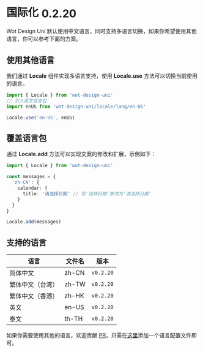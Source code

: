 # 国际化<el-tag text style="vertical-align: middle;margin-left:8px;" effect="plain">0.2.20</el-tag>

Wot Design Uni 默认使用中文语言，同时支持多语言切换，如果你希望使用其他语言，你可以参考下面的方案。

## 使用其他语言

我们通过 **Locale** 组件实现多语言支持，使用 **Locale.use** 方法可以切换当前使用的语言。

```typescript
import { Locale } from 'wot-design-uni'
// 引入英文语言包
import enUS from 'wot-design-uni/locale/lang/en-US'

Locale.use('en-US', enUS)
```

## 覆盖语言包

通过 **Locale.add** 方法可以实现文案的修改和扩展，示例如下：

```typescript
import { Locale } from 'wot-design-uni'

const messages = {
  'zh-CN': {
    calendar: {
      title: '请选择日期' // 将'选择日期'修改为'请选择日期'
    }
  }
}

Locale.add(messages)
```

## 支持的语言

| 语言             | 文件名 | 版本      |
| ---------------- | ------ | --------- |
| 简体中文         | zh-CN  | `v0.2.20` |
| 繁体中文（台湾） | zh-TW  | `v0.2.20` |
| 繁体中文（香港） | zh-HK  | `v0.2.20` |
| 英文             | en-US  | `v0.2.20` |
| 泰文             | th-TH  | `v0.2.20` |

如果你需要使用其他的语言，欢迎贡献 [PR](https://github.com/Moonofweisheng/wot-design-uni/pulls)，只需在[这里](https://github.com/Moonofweisheng/wot-design-uni/tree/master/src/uni_modules/wot-design-uni/locale/lang)添加一个语言配置文件即可。
